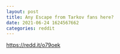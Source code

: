 ```yaml
--- 
layout: post 
title: Any Escape from Tarkov fans here? 
date: 2021-06-24 1624567662 
categories: reddit 
--- 
```

https://redd.it/o79oek